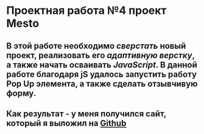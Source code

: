 # **Проектная работа №4 проект Mesto**

## В этой работе необходимо  *сверстать* новый проект, реализовать его *адаптивную верстку*, а также начать осваивать *JavaScript*. В данной работе благодаря **jS** удалось запустить работу Pop Up элемента, а также сделать отзывчивую форму.

## Как результат - у меня получился сайт, который я выложил на [Github](https://kozyrevalexey.github.io/russian-travel/index.html)
